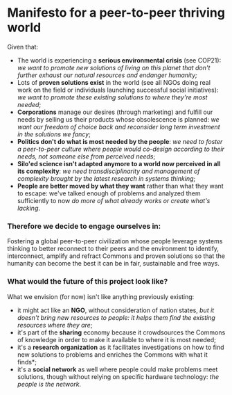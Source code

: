 # Manifesto for a peer-to-peer thriving world

Given that:

- The world is experiencing a **serious environmental crisis** (see COP21): *we want to promote new solutions of living on this planet that don't further exhaust our natural resources and endanger humanity;*
- Lots of **proven solutions exist** in the world (see all NGOs doing real work on the field or individuals launching successful social initiatives): *we want to promote these existing solutions to where they're most needed*;
- **Corporations** manage our desires (through marketing) and fulfill our needs by selling us their products whose obsolescence is planned: *we want our freedom of choice back and reconsider long term investment in the solutions we fancy*;
- **Politics don't do what is most needed by the people**: *we need to foster a peer-to-peer culture where people would co-design according to their needs, not someone else from perceived needs*;
- **Silo'ed science isn't adapted anymore to a world now perceived in all its complexity**: *we need transdisciplinarity and management of complexity brought by the latest research in systems thinking*;
- **People are better moved by what they want** rather than what they want to escape: we've talked enough of problems and analyzed them sufficiently to now *do more of what already works or create what's lacking*.

### Therefore we decide to engage ourselves in:
Fostering a global peer-to-peer civilization whose people leverage systems thinking to better reconnect to their peers and the environment to identify, interconnect, amplify and refract Commons and proven solutions so that the humanity can become the best it can be in fair, sustainable and free ways.

### What would the future of this project look like?

What we envision (for now) isn't like anything previously existing:
* it might act like an **NGO**, without consideration of nation states, *but it doesn't bring new resources to people: it helps them find the existing resources where they are*; 
* it's part of the **sharing** economy because it crowdsources the Commons of knowledge in order to make it available to where it is most needed;
* it's a **research organization** as it facilitates investigations on how to find new solutions to problems and enriches the Commons with what it finds*;
* it's a **social network** as well where people could make problems meet solutions, though without relying on specific hardware technology: *the people is the network*.

